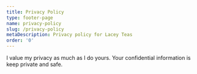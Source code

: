 ```yaml
---
title: Privacy Policy
type: footer-page
name: privacy-policy
slug: /privacy-policy
metaDescription: Privacy policy for Lacey Teas
order: '0'
---
```

I value my privacy as much as I do yours. Your confidential information is keep private and safe.
